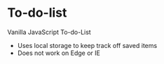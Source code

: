# To-do-list
Vanilla JavaScript To-do-List 

- Uses local storage to keep track off saved items
- Does not work on Edge or IE

